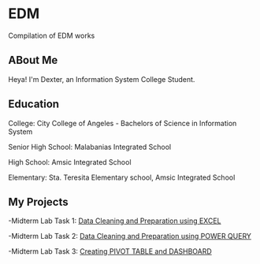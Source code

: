# EDM
Compilation of EDM works

## ABout Me
Heya! I'm Dexter, an Information System College Student.

## Education
College: City College of Angeles - Bachelors of Science in Information System

Senior High School: Malabanias Integrated School

High School: Amsic Integrated School

Elementary: Sta. Teresita Elementary school, Amsic Integrated School

## My Projects
-Midterm Lab Task 1: [Data Cleaning and Preparation using EXCEL](https://github.com/Dtx-byte/Dxt_EDMPortfolio/blob/main/Midterm%20Task/README.md)

-Midterm Lab Task 2: [Data Cleaning and Preparation using POWER QUERY](https://github.com/Dtx-byte/Dxt_EDMPortfolio/blob/main/Midterm%20Task%202/README.md)

-Midterm Lab Task 3: [Creating PIVOT TABLE and DASHBOARD](https://github.com/Dtx-byte/Dxt_EDMPortfolio/blob/main/Midterm%20Task%203/README.md)
